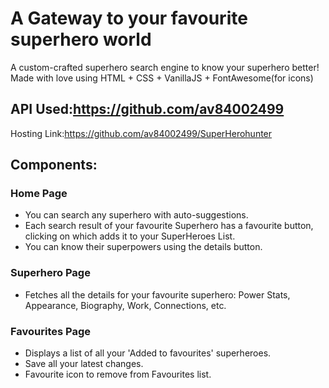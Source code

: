 # A Gateway to your favourite superhero world
A custom-crafted superhero search engine to know your superhero better!
Made with love using HTML + CSS + VanillaJS + FontAwesome(for icons)

## API Used:https://github.com/av84002499
Hosting Link:https://github.com/av84002499/SuperHerohunter


## Components:
### Home Page
- You can search any superhero with auto-suggestions.
- Each search result of your favourite Superhero has a favourite button, clicking on which adds it to your SuperHeroes List.
- You can know their superpowers using the details button.

### Superhero Page
- Fetches all the details for your favourite superhero: Power Stats, Appearance, Biography, Work, Connections, etc.
  
### Favourites Page
- Displays a list of all your 'Added to favourites' superheroes.
- Save all your latest changes.
- Favourite icon to remove from Favourites list.
